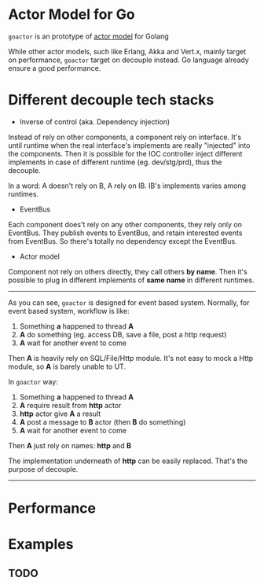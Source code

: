 Actor Model for Go
==================

`goactor` is an prototype of [actor model](https://en.wikipedia.org/wiki/Actor_model) for Golang

While other actor models, such like Erlang, Akka and Vert.x, mainly target on performance, `goactor` target on decouple instead. Go language already ensure a good performance.

# Different decouple tech stacks
* Inverse of control (aka. Dependency injection)

Instead of rely on other components, a component rely on interface. It's until runtime when the real interface's implements are really "injected" into the components. Then it is possible for the IOC controller inject different implements in case of different runtime (eg. dev/stg/prd), thus the decouple.

In a word: A doesn't rely on B, A rely on IB. IB's implements varies among runtimes.

* EventBus

Each component does't rely on any other components, they rely only on EventBus. They publish events to EventBus, and retain interested events from EventBus. So there's totally no dependency except the EventBus.

* Actor model

Component not rely on others directly, they call others **by name**. Then it's possible to plug in different implements of **same name** in different runtimes.

---
As you can see, `goactor` is designed for event based system. Normally, for event based system, workflow is like:
1. Something __a__ happened to thread __A__
2. __A__ do something (eg. access DB, save a file, post a http request)
3. __A__ wait for another event to come

Then __A__ is heavily rely on SQL/File/Http module. It's not easy to mock a Http module, so __A__ is barely unable to UT.

In `goactor` way:
1. Something __a__ happened to thread __A__
2. __A__ require result from __http__ actor
3. __http__ actor give __A__ a result
4. __A__ post a message to __B__ actor (then __B__ do something)
5. __A__ wait for another event to come

Then __A__ just rely on names: __http__ and __B__

The implementation underneath of __http__ can be easily replaced.
That's the purpose of decouple.

---
# Performance

# Examples

## TODO